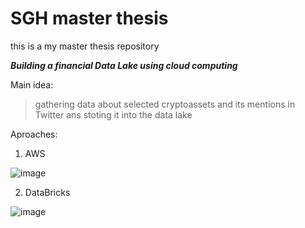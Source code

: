 # SGH master thesis

this is a my master thesis repository

***Building a financial Data Lake using cloud computing***

Main idea:
> gathering data about selected cryptoassets and its mentions in Twitter ans stoting it into the data lake

Aproaches:

1. AWS

![image](https://user-images.githubusercontent.com/49408127/185786420-1bae8490-a342-4f25-829e-d3ebdf5f33a3.png)


2. DataBricks

![image](https://user-images.githubusercontent.com/49408127/185786433-8599e56c-f2cd-4451-b448-b5d8d1ee191f.png)

